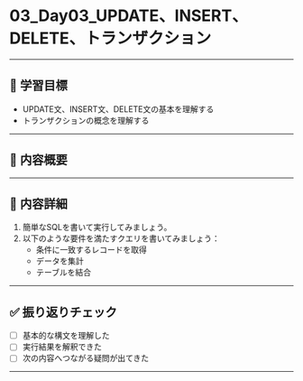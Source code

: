 # 03_Day03_UPDATE、INSERT、DELETE、トランザクション

---

## 🎯 学習目標

- UPDATE文、INSERT文、DELETE文の基本を理解する
- トランザクションの概念を理解する

---

## 📘 内容概要



---

## 📝 内容詳細

1. 簡単なSQLを書いて実行してみましょう。
2. 以下のような要件を満たすクエリを書いてみましょう：
   - 条件に一致するレコードを取得
   - データを集計
   - テーブルを結合

---

## ✅ 振り返りチェック

- [ ] 基本的な構文を理解した
- [ ] 実行結果を解釈できた
- [ ] 次の内容へつながる疑問が出てきた

---
